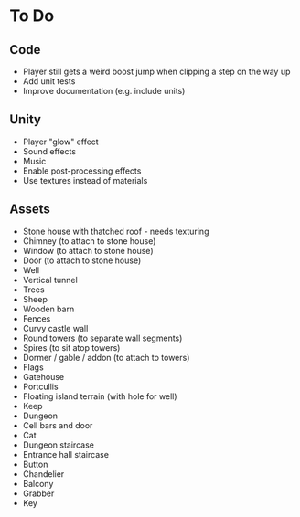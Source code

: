 # To Do

## Code

 - Player still gets a weird boost jump when clipping a step on the way up
 - Add unit tests
 - Improve documentation (e.g. include units)

## Unity

 - Player "glow" effect
 - Sound effects
 - Music
 - Enable post-processing effects
 - Use textures instead of materials

## Assets

 - Stone house with thatched roof - needs texturing
 - Chimney (to attach to stone house)
 - Window (to attach to stone house)
 - Door (to attach to stone house)
 - Well
 - Vertical tunnel
 - Trees
 - Sheep
 - Wooden barn
 - Fences
 - Curvy castle wall
 - Round towers (to separate wall segments)
 - Spires (to sit atop towers)
 - Dormer / gable / addon (to attach to towers)
 - Flags
 - Gatehouse
 - Portcullis
 - Floating island terrain (with hole for well)
 - Keep
 - Dungeon
 - Cell bars and door
 - Cat
 - Dungeon staircase
 - Entrance hall staircase
 - Button
 - Chandelier
 - Balcony
 - Grabber
 - Key
